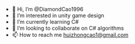 - 👋 Hi, I’m @DiamondCao1996
- 👀 I’m interested in unity game design 
- 🌱 I’m currently learning C#
- 💞️ I’m looking to collaborate on C# algorithms 
- 📫 How to reach me huizhongcao1@gmail.com

<!---
DiamondCao1996/DiamondCao1996 is a ✨ special ✨ repository because its `README.md` (this file) appears on your GitHub profile.
You can click the Preview link to take a look at your changes.
--->

